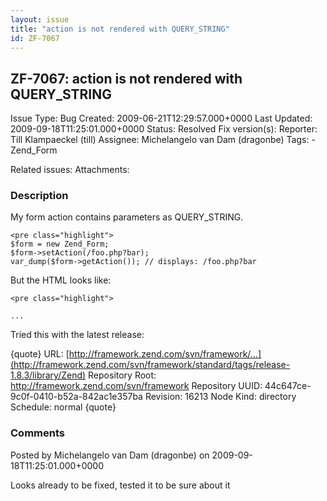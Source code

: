 ```yaml
---
layout: issue
title: "action is not rendered with QUERY_STRING"
id: ZF-7067
---
```


ZF-7067: action is not rendered with QUERY\_STRING
--------------------------------------------------

 Issue Type: Bug Created: 2009-06-21T12:29:57.000+0000 Last Updated: 2009-09-18T11:25:01.000+0000 Status: Resolved Fix version(s): 
 Reporter:  Till Klampaeckel (till)  Assignee:  Michelangelo van Dam (dragonbe)  Tags: - Zend\_Form
 
 Related issues: 
 Attachments: 
### Description

My form action contains parameters as QUERY\_STRING.

 
    <pre class="highlight">
    $form = new Zend_Form;
    $form->setAction(/foo.php?bar);
    var_dump($form->getAction()); // displays: /foo.php?bar


But the HTML looks like:

 
    <pre class="highlight">
    
    ...


Tried this with the latest release:

{quote} URL: [http://framework.zend.com/svn/framework/…](http://framework.zend.com/svn/framework/standard/tags/release-1.8.3/library/Zend) Repository Root: <http://framework.zend.com/svn/framework> Repository UUID: 44c647ce-9c0f-0410-b52a-842ac1e357ba Revision: 16213 Node Kind: directory Schedule: normal {quote}

 

 

### Comments

Posted by Michelangelo van Dam (dragonbe) on 2009-09-18T11:25:01.000+0000

Looks already to be fixed, tested it to be sure about it

 

 